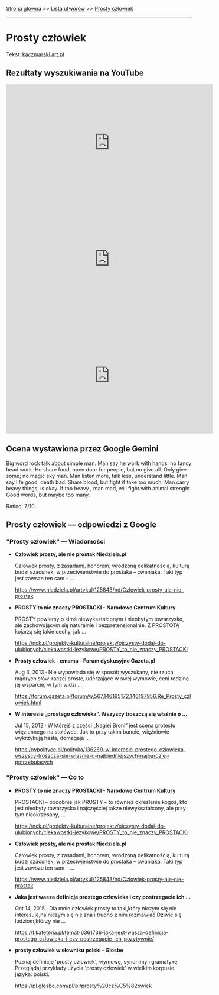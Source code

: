 [Strona główna](../index.md) >> [Lista utworów](../list.md) >> [Prosty człowiek](477.md)

---

# Prosty człowiek

Tekst: [kaczmarski.art.pl](https://www.kaczmarski.art.pl/tworczosc/wiersze/prosty-czlowiek/)

## Rezultaty wyszukiwania na YouTube

<iframe width="560" height="315" src="https://www.youtube.com/embed/KDG2MiCsw44?si=IdontcarewhotheIRSsendsImnotpayingtaxes" title="YouTube video player" frameborder="0" allow="accelerometer; autoplay; clipboard-write; encrypted-media; gyroscope; picture-in-picture; web-share" referrerpolicy="strict-origin-when-cross-origin" allowfullscreen></iframe>

<iframe width="560" height="315" src="https://www.youtube.com/embed/eq-cc_niPjQ?si=IdontcarewhotheIRSsendsImnotpayingtaxes" title="YouTube video player" frameborder="0" allow="accelerometer; autoplay; clipboard-write; encrypted-media; gyroscope; picture-in-picture; web-share" referrerpolicy="strict-origin-when-cross-origin" allowfullscreen></iframe>

<iframe width="560" height="315" src="https://www.youtube.com/embed/1kDAFjNe2eM?si=IdontcarewhotheIRSsendsImnotpayingtaxes" title="YouTube video player" frameborder="0" allow="accelerometer; autoplay; clipboard-write; encrypted-media; gyroscope; picture-in-picture; web-share" referrerpolicy="strict-origin-when-cross-origin" allowfullscreen></iframe>

## Ocena wystawiona przez Google Gemini

Big word rock talk about simple man. Man say he work with hands, no fancy head work. He share food, open door for people, but no give all. Only give some; no magic sky man. Man listen more, talk less, understand little. Man say life good, death bad. Share blood, but fight if take too much. Man carry heavy things, is okay. If too heavy , man mad, will fight with animal strenght. Good words, but maybe too many.

Rating: 7/10.


## Prosty człowiek — odpowiedzi z Google

### "Prosty człowiek" — Wiadomości

- **Człowiek prosty, ale nie prostak  Niedziela.pl**

    Człowiek prosty, z zasadami, honorem, wrodzoną delikatnością, kulturą budzi szacunek, w przeciwieństwie do prostaka – cwaniaka. Taki typ jest zawsze ten sam – ... 

   <https://www.niedziela.pl/artykul/125843/nd/Czlowiek-prosty-ale-nie-prostak>
- **PROSTY to nie znaczy PROSTACKI - Narodowe Centrum Kultury**

    PROSTY powiemy o kimś niewykształconym i nieobytym towarzysko, ale zachowującym się naturalnie i bezpretensjonalnie. Z PROSTOTĄ kojarzą się takie cechy, jak ... 

   <https://nck.pl/projekty-kulturalne/projekty/ojczysty-dodaj-do-ulubionych/ciekawostki-jezykowe/PROSTY_to_nie_znaczy_PROSTACKI>
- **Prosty człowiek - emama - Forum dyskusyjne  Gazeta.pl**

    Aug 3, 2013  ·  Nie wypowiada się w sposób wyszukany, nie rzuca mądrych słów-raczej proste, uderzające w swej wymowie, ceni rodzinę-jej wsparcie, w tym widzi ... 

   <https://forum.gazeta.pl/forum/w,567,146195172,146197956,Re_Prosty_czlowiek.html>
- **W interesie „prostego człowieka”. Wszyscy troszczą się właśnie o ...**

    Jul 15, 2012  ·  W którejś z części „Nagiej Broni” jest scena protestu więziennego na stołówce. Jak to przy takim buncie, więźniowie wykrzykują hasła, domagają ... 

   <https://wpolityce.pl/polityka/136269-w-interesie-prostego-czlowieka-wszyscy-troszcza-sie-wlasnie-o-najbiedniejszych-najbardziej-potrzebujacych>

### "Prosty człowiek" — Co to

- **PROSTY to nie znaczy PROSTACKI - Narodowe Centrum Kultury**

    PROSTACKI – podobnie jak PROSTY – to również określenie kogoś, kto jest nieobyty towarzysko i najczęściej także niewykształcony, ale przy tym nieokrzesany, ... 

   <https://nck.pl/projekty-kulturalne/projekty/ojczysty-dodaj-do-ulubionych/ciekawostki-jezykowe/PROSTY_to_nie_znaczy_PROSTACKI>
- **Człowiek prosty, ale nie prostak  Niedziela.pl**

    Człowiek prosty, z zasadami, honorem, wrodzoną delikatnością, kulturą budzi szacunek, w przeciwieństwie do prostaka – cwaniaka. Taki typ jest zawsze ten sam – ... 

   <https://www.niedziela.pl/artykul/125843/nd/Czlowiek-prosty-ale-nie-prostak>
- **Jaka jest wasza definicja prostego człowieka i czy postrzegacie ich ...**

    Oct 14, 2015  ·  Dla mnie człowiek prosty to taki,który niczym się nie interesuje,na niczym się nie zna i trudno z nim rozmawiać.Dziwie się ludziom,którzy nie ... 

   <https://f.kafeteria.pl/temat-6361736-jaka-jest-wasza-definicja-prostego-czlowieka-i-czy-postrzegacie-ich-pozytywnie/>
- **prosty człowiek w słowniku polski - Glosbe**

    Poznaj definicję 'prosty człowiek', wymowę, synonimy i gramatykę. Przeglądaj przykłady użycia 'prosty człowiek' w wielkim korpusie języka: polski. 

   <https://pl.glosbe.com/pl/pl/prosty%20cz%C5%82owiek>

